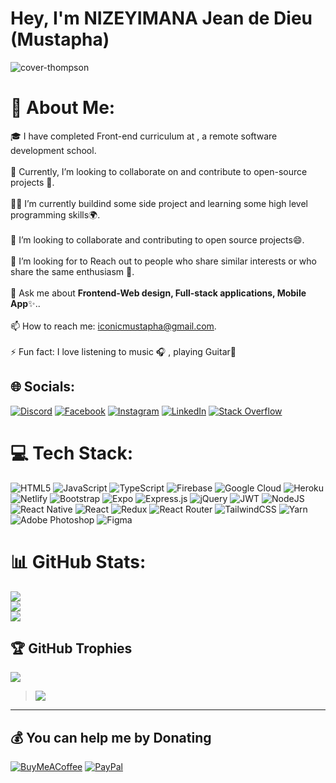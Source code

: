 # Hey, I'm NIZEYIMANA Jean de Dieu (Mustapha)
![cover-thompson](https://user-images.githubusercontent.com/86121130/207322636-f8a0c294-d16b-47cf-97ae-f0dc7db7caee.png)



# 💫 About Me:
🎓 I have completed Front-end curriculum at , a remote software development school.<br><br>🔭 Currently, I’m looking to collaborate on and contribute to open-source projects 🥅.<br><br>👨‍💻 I’m currently buildind some side project and learning some high level programming skills🌍️.<br><br>👯 I’m looking to collaborate and contributing to open source projects😄.<br><br>🤔 I’m looking for to Reach out to people who share similar interests or who share the same enthusiasm 🌱.<br><br>💬 Ask me about **Frontend-Web design, Full-stack applications, Mobile App**✨️..<br><br>📫 How to reach me: iconicmustapha@gmail.com.<br><br>⚡ Fun fact: I love listening to music 🎧 , playing  Guitar🎵


## 🌐 Socials:
[![Discord](https://img.shields.io/badge/Discord-%237289DA.svg?logo=discord&logoColor=white)](htttps://discord.gg/MustaDev#1893) [![Facebook](https://img.shields.io/badge/Facebook-%231877F2.svg?logo=Facebook&logoColor=white)](https://facebook.com/laos.shivan) [![Instagram](https://img.shields.io/badge/Instagram-%23E4405F.svg?logo=Instagram&logoColor=white)](https://instagram.com/Mustapha_iconinc) [![LinkedIn](https://img.shields.io/badge/LinkedIn-%230077B5.svg?logo=linkedin&logoColor=white)](https://linkedin.com/in/Mustapha-Iconic) [![Stack Overflow](https://img.shields.io/badge/-Stackoverflow-FE7A16?logo=stack-overflow&logoColor=white)](https://stackoverflow.com/users/19540318) 

# 💻 Tech Stack:
![HTML5](https://img.shields.io/badge/html5-%23E34F26.svg?style=flat-square&logo=html5&logoColor=white) ![JavaScript](https://img.shields.io/badge/javascript-%23323330.svg?style=flat-square&logo=javascript&logoColor=%23F7DF1E) ![TypeScript](https://img.shields.io/badge/typescript-%23007ACC.svg?style=flat-square&logo=typescript&logoColor=white) ![Firebase](https://img.shields.io/badge/firebase-%23039BE5.svg?style=flat-square&logo=firebase) ![Google Cloud](https://img.shields.io/badge/Google%20Cloud-%234285F4.svg?style=flat-square&logo=google-cloud&logoColor=white) ![Heroku](https://img.shields.io/badge/heroku-%23430098.svg?style=flat-square&logo=heroku&logoColor=white) ![Netlify](https://img.shields.io/badge/netlify-%23000000.svg?style=flat-square&logo=netlify&logoColor=#00C7B7) ![Bootstrap](https://img.shields.io/badge/bootstrap-%23563D7C.svg?style=flat-square&logo=bootstrap&logoColor=white) ![Expo](https://img.shields.io/badge/expo-1C1E24?style=flat-square&logo=expo&logoColor=#D04A37) ![Express.js](https://img.shields.io/badge/express.js-%23404d59.svg?style=flat-square&logo=express&logoColor=%2361DAFB) ![jQuery](https://img.shields.io/badge/jquery-%230769AD.svg?style=flat-square&logo=jquery&logoColor=white) ![JWT](https://img.shields.io/badge/JWT-black?style=flat-square&logo=JSON%20web%20tokens) ![NodeJS](https://img.shields.io/badge/node.js-6DA55F?style=flat-square&logo=node.js&logoColor=white) ![React Native](https://img.shields.io/badge/react_native-%2320232a.svg?style=flat-square&logo=react&logoColor=%2361DAFB) ![React](https://img.shields.io/badge/react-%2320232a.svg?style=flat-square&logo=react&logoColor=%2361DAFB) ![Redux](https://img.shields.io/badge/redux-%23593d88.svg?style=flat-square&logo=redux&logoColor=white) ![React Router](https://img.shields.io/badge/React_Router-CA4245?style=flat-square&logo=react-router&logoColor=white) ![TailwindCSS](https://img.shields.io/badge/tailwindcss-%2338B2AC.svg?style=flat-square&logo=tailwind-css&logoColor=white) ![Yarn](https://img.shields.io/badge/yarn-%232C8EBB.svg?style=flat-square&logo=yarn&logoColor=white) ![Adobe Photoshop](https://img.shields.io/badge/adobephotoshop-%2331A8FF.svg?style=flat-square&logo=adobephotoshop&logoColor=white) 	![Figma](https://img.shields.io/badge/figma-%23F24E1E.svg?style=flat-square&logo=figma&logoColor=white)
# 📊 GitHub Stats:
![](https://github-readme-stats.vercel.app/api?username=MustaDevPro&theme=dark&hide_border=false&include_all_commits=true&count_private=true)<br/>
![](https://github-readme-streak-stats.herokuapp.com/?user=MustaDevPro&theme=dark&hide_border=false)<br/>
![](https://github-readme-stats.vercel.app/api/top-langs/?username=MustaDevPro&theme=dark&hide_border=false&include_all_commits=true&count_private=true&layout=compact)

## 🏆 GitHub Trophies
![](https://github-profile-trophy.vercel.app/?username=MustaDevPro&theme=radical&no-frame=false&no-bg=true&margin-w=4)


> [![](https://visitcount.itsvg.in/api?id=MustaDevPro&label=Profile%20Views&color=5&icon=0&pretty=true)](https://visitcount.itsvg.in)
---


  ## 💰 You can help me by Donating
  [![BuyMeACoffee](https://img.shields.io/badge/Buy%20Me%20a%20Coffee-ffdd00?style=for-the-badge&logo=buy-me-a-coffee&logoColor=black)](https://buymeacoffee.com/iconicmustapha) [![PayPal](https://img.shields.io/badge/PayPal-00457C?style=for-the-badge&logo=paypal&logoColor=white)](https://paypal.me/iconicmustapha@gmail.com) 

  
<!-- Proudly created with GPRM ( https://gprm.itsvg.in ) -->

